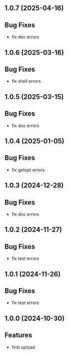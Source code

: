 ## 1.0.7 (2025-04-16)

## Bug Fixes

- fix doc errors

## 1.0.6 (2025-03-16)

## Bug Fixes

- fix shell errors

## 1.0.5 (2025-03-15)

## Bug Fixes

- fix doc errors

## 1.0.4 (2025-01-05)

## Bug Fixes

- fix getopt errors

## 1.0.3 (2024-12-28)

## Bug Fixes

- fix doc errors

## 1.0.2 (2024-11-27)

## Bug Fixes

- fix test errors

## 1.0.1 (2024-11-26)

## Bug Fixes

- fix test errors

## 1.0.0 (2024-10-30)

## Features

- first upload